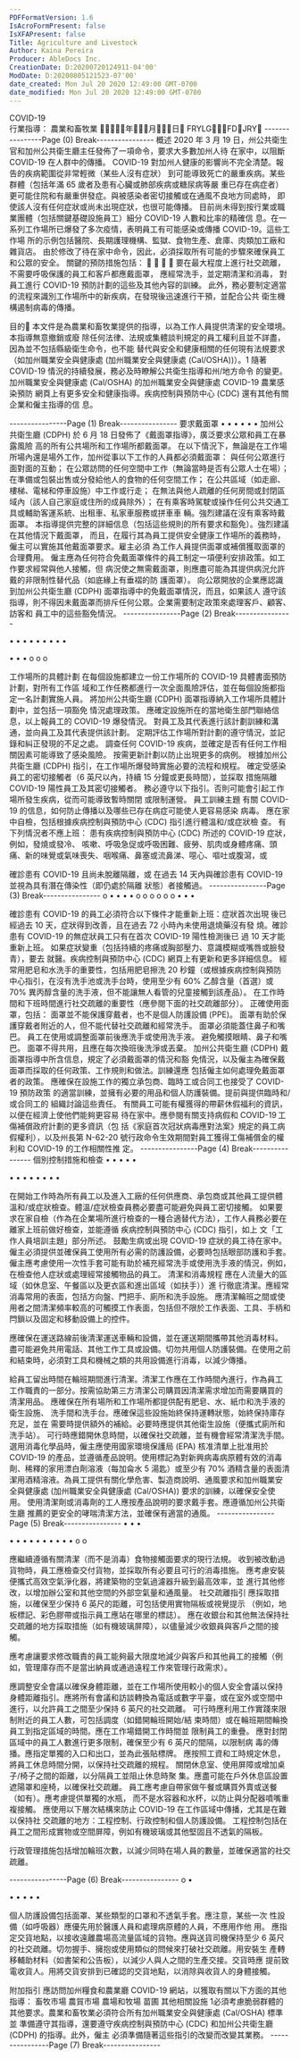 ```yaml
---
PDFFormatVersion: 1.6
IsAcroFormPresent: false
IsXFAPresent: false
Title: Agriculture and Livestock
Author: Kaina Pereira
Producer: AbleDocs Inc.
CreationDate: D:20200720124911-04'00'
ModDate: D:20200805121523-07'00'
date_created: Mon Jul 20 2020 12:49:00 GMT-0700
date_modified: Mon Jul 20 2020 12:49:00 GMT-0700
---
```

COVID-19  
行業指導：
農業和畜牧業
年月日
FRYLGFDJRY
----------------Page (0) Break----------------
概述 
2020 年 3 月 19 日，州公共衛生官和加州公共衛生廳主任發佈了一項命令，要求大多數加州人待
在家中，以阻斷 COVID-19 在人群中的傳播。 
COVID-19 對加州人健康的影響尚不完全清楚。報告的疾病範圍從非常輕微（某些人沒有症狀）
到可能導致死亡的嚴重疾病。某些群體（包括年滿 65 歲者及患有心臟或肺部疾病或糖尿病等嚴
重已存在病症者）更可能住院和有嚴重併發症。與被感染者密切接觸或在通風不良地方同處時，
即使該人沒有任何症狀或尚未出現症狀，也很可能傳播。 
目前尚未得到按行業或職業團體（包括關鍵基礎設施員工）細分 COVID-19 人數和比率的精確信
息。在一系列工作場所已爆發了多次疫情，表明員工有可能感染或傳播 COVID-19。這些工作場
所的示例包括醫院、長期護理機構、監獄、食物生產、倉庫、肉類加工廠和雜貨店。 
由於修改了待在家中命令，因此，必須採取所有可能的步驟來確保員工和公眾的安全。 
關鍵的預防措施包括： 
 
 
 
 
要在最大程度上進行社交疏離， 
不需要呼吸保護的員工和客戶都應戴面罩， 
應經常洗手，並定期清潔和消毒， 
對員工進行 COVID-19 預防計劃的這些及其他內容的訓練。 
此外，務必要制定適當的流程來識別工作場所中的新疾病，在發現後迅速進行干預，並配合公共
衛生機構遏制病毒的傳播。 
 
目的
本文件是為農業和畜牧業提供的指導，以為工作人員提供清潔的安全環境。本指導無意撤銷或廢
除任何法律、法規或集體談判規定的員工權利且並不詳盡，因為並不包括縣級衛生命令，也不能
替代與安全和健康相關的任何現有法規要求（如加州職業安全與健康處 (加州職業安全與健康處 
(Cal/OSHA))）。1 隨著 COVID-19 情況的持續發展，務必及時瞭解公共衛生指導和州/地方命令
的變更。加州職業安全與健康處 (Cal/OSHA) 的加州職業安全與健康處 COVID-19 農業感染預防
網頁上有更多安全和健康指導。疾病控制與預防中心 (CDC) 還有其他有關企業和僱主指導的信
息。 
  
----------------Page (1) Break----------------
要求戴面罩
• 
• 
• 
• 
• 
• 
加州公共衛生廳 (CDPH) 於 6 月 18 日發佈了《戴面罩指導》，廣泛要求公眾和員工在暴露風險
高的所有公共場所和工作場所都戴面罩。
在以下情況下，無論是在工作場所場內還是場外工作，加州從事以下工作的人員都必須戴面罩：
與任何公眾進行面對面的互動；
在公眾訪問的任何空間中工作（無論當時是否有公眾人士在場）；
在準備或包裝出售或分發給他人的食物的任何空間工作；
在公共區域（如走廊、樓梯、電梯和停車設施）中工作或行走；
在無法與他人疏離的任何房間或封閉區域內（該人自己家庭或住所的成員除外）；
在有乘客時駕駛或操作任何公共交通工具或輔助客運系統、出租車、私家車服務或拼車車
輛。強烈建議在沒有乘客時戴面罩。
本指導提供完整的詳細信息（包括這些規則的所有要求和豁免）。強烈建議在其他情況下戴面罩，
而且，在履行其為員工提供安全健康工作場所的義務時，僱主可以實施其他戴面罩要求。雇主必須
為工作人員提供面罩或補償獲取面罩的合理費用。
僱主應為任何符合免戴面罩條件的員工制定一項便利安排政策。如工作要求經常與他人接觸，但
病況使之無需戴面罩，則應盡可能為其提供病況允許戴的非限制性替代品（如底緣上有垂褶的防
護面罩）。
向公眾開放的企業應認識到加州公共衛生廳 (CDPH) 面罩指導中的免戴面罩情況，而且，如果該人
遵守該指導，則不得因未戴面罩而排斥任何公眾。企業需要制定政策來處理客戶、顧客、訪客和
員工中的這些豁免情況。
----------------Page (2) Break----------------
 
 
• 
• • 
• 
• 
• 
• 
• 
• 
 
• 
• • 
o 
o 
o 
 
工作場所的具體計劃 
在每個設施都建立一份工作場所的 COVID-19 具體書面預防計劃，對所有工作區
域和工作任務都進行一次全面風險評估，並在每個設施都指定一名計劃實施人員。 
將加州公共衛生廳 (CDPH) 面罩指導納入工作場所具體計劃中，並包括一項豁免
情況處理政策。 
應確定設施所在的當地衛生部門聯絡信息，以上報員工的 COVID-19 爆發情況。 
對員工及其代表進行該計劃訓練和溝通，並向員工及其代表提供該計劃。 
定期評估工作場所對計劃的遵守情況，並記錄和糾正發現的不足之處。 
調查任何 COVID-19 疾病，並確定是否有任何工作相關因素可能導致了感染風險。
按需更新計劃以防止出現更多的病例。 
根據加州公共衛生廳 (CDPH) 指引，在工作場所爆發時實施必要的流程和規程。 
確定受感染員工的密切接觸者（6 英尺以內，持續 15 分鐘或更長時間），並採取
措施隔離 COVID-19 陽性員工及其密切接觸者。 
務必遵守以下指引。否則可能會引起工作場所發生疾病，從而可能導致暫時關閉
或限制運營。 
員工訓練主題 
有關 COVID-19 的信息，如何防止傳播以及哪些已存在病症可能使人更容易感染
病毒。 
應在家中自檢，包括根據疾病控制與預防中心 (CDC) 指引進行體溫和/或症狀檢
查。 
有下列情況者不應上班： 
患有疾病控制與預防中心 (CDC) 所述的 COVID-19 症狀，例如，發燒或發冷、
咳嗽、呼吸急促或呼吸困難、疲勞、肌肉或身體疼痛、頭痛、新的味覺或氣味喪失、咽喉痛、鼻塞或流鼻涕、噁心、嘔吐或腹瀉，或
  
確診患有 COVID-19 且尚未脫離隔離，或 
在過去 14 天內與確診患有 COVID-19 並視為具有潛在傳染性（即仍處於隔離
狀態）者接觸過。 
----------------Page (3) Break----------------
o 
• 
• 
• 
• 
o 
o 
o 
o 
o 
o 
• 
• 
• 
 
 
              
 
確診患有 COVID-19 的員工必須符合以下條件才能重新上班：症狀首次出現
後已經過去 10 天，症狀得到改善，且在過去 72 小時內未使用退燒藥沒有發
燒。確診患有 COVID-19 的無症狀員工只有在首次 COVID-19 陽性檢測後已
過 10 天才能重新上班。 
如果症狀變重（包括持續的疼痛或胸部壓力、意識模糊或嘴唇或臉發青），要去
就醫。疾病控制與預防中心 (CDC) 網頁上有更新和更多詳細信息。 
經常用肥皂和水洗手的重要性，包括用肥皂擦洗 20 秒鐘（或根據疾病控制與預防
中心指引，在沒有洗手池或洗手台時，使用至少有 60% 乙醇含量（首選）或 70% 
異丙醇含量的洗手液，但不能讓無人看管的兒童接觸到該產品）。 
在工作時間和下班時間進行社交疏離的重要性（應參閱下面的社交疏離部分）。 
正確使用面罩，包括： 
面罩並不能保護穿戴者，也不是個人防護設備 (PPE)。 
面罩有助於保護穿戴者附近的人，但不能代替社交疏離和經常洗手。 
面罩必須能蓋住鼻子和嘴巴。 
員工在使用或調整面罩前後應洗手或使用洗手液。 
避免觸摸眼睛、鼻子和嘴巴。 
面罩不得共用，且應在每次換班後洗淨或丟棄。 
加州公共衛生廳 (CDPH) 戴面罩指導中所含信息，規定了必須戴面罩的情況和豁
免情況，以及僱主為確保戴面罩而採取的任何政策、工作規則和做法。訓練還應
包括僱主如何處理免戴面罩者的政策。 
應確保在設施工作的獨立承包商、臨時工或合同工也接受了 COVID-19 預防政策
的適當訓練，並擁有必要的用品和個人防護裝備。提前與提供臨時和/或合同工的
組織討論這些責任。 
有關員工可能有權獲得的帶薪休假福利的資訊，以便在經濟上使他們能夠更容易
待在家中。應參閱有關支持病假和 COVID-19 工傷補償政府計劃的更多資訊（包
括《家庭首次冠狀病毒應對法案》規定的員工病假權利），以及州長第 N-62-20 
號行政命令生效期間對員工獲得工傷補償金的權利和 COVID-19 的工作相關性推
定。 
----------------Page (4) Break----------------
個別控制措施和檢查 
• 
• 
• 
• • 
 
• 
• 
• 
• 
• 
• • 
• 
 
在開始工作時為所有員工以及進入工廠的任何供應商、承包商或其他員工提供體
溫和/或症狀檢查。體溫/症狀檢查員務必要盡可能避免與員工密切接觸。 
如果要求在家自檢（作為在企業場所進行檢查的一種合適替代方法），工作人員務必要在離家上班前做好檢查，並能遵循
疾病控制與預防中心 (CDC) 指引，如上
文「工作人員培訓主題」部分所述。 
鼓勵生病或出現 COVID-19 症狀的員工待在家中。 
僱主必須提供並確保員工使用所有必需的防護設備，必要時包括眼部防護和手套。 
僱主應考慮使用一次性手套可能有助於補充經常洗手或使用洗手液的情況，例如，
在檢查他人症狀或處理經常接觸物品的員工。 
清潔和消毒規程 
應在人流量大的區域（如休息室、午餐區以及更衣區和進出區域（如扶手））進
行徹底清潔。應經常消毒常用的表面，包括方向盤、門把手、廁所和洗手設施。 
應清潔輪班之間或使用者之間清潔頻率較高的可觸摸工作表面，包括但不限於工作表面、工具、手柄和閂鎖以及固定和移動設備上的控件。
 
應確保在運送路線前後清潔運送車輛和設備，並在運送期間攜帶其他消毒材料。 
盡可能避免共用電話、其他工作工具或設備。切勿共用個人防護裝備。在使用之前和結束時，必須對工具和機械之類的共用設備進行消毒，以減少傳播。
 
給員工留出時間在輪班期間進行清潔。清潔工作應在工作時間內進行，作為員工
工作職責的一部分。按需協助第三方清潔公司購買因清潔需求增加而需要購買的
清潔用品。 
應確保在所有場所和工作場所都提供配有肥皂、水、紙巾和洗手液的衛生設施、
洗手間和洗手台。應確保這些設施始終保持運轉狀態，始終保持庫存充足，並在
需要時提供額外的補給。必要時應提供其他衛生設施（便攜式廁所和洗手站）。 
可行時應錯開休息時間，以確保社交疏離，並有機會經常清潔洗手間。 
選用消毒化學品時，僱主應使用國家環境保護局 (EPA) 核准清單上批准用於 
COVID-19 的產品，並遵循產品說明。使用標記為對新興病毒病原體有效的消毒
劑、稀釋的家用漂白劑溶液（每加侖水 5 湯匙）或至少有 70% 酒精含量的表面清
潔用酒精溶液。為員工提供有關化學危害、製造商說明、通風要求和加州職業安
全與健康處 (加州職業安全與健康處 (Cal/OSHA)) 要求的訓練，以確保安全使用。
使用清潔劑或消毒劑的工人應按產品說明的要求戴手套。應遵循加州公共衛生廳
推薦的更安全的哮喘清潔方法，並確保有適當的通風。 
----------------Page (5) Break----------------
• 
• 
• 
 
• 
• 
• 
• 
• 
• 
• 
• 
• • 
o 
o 
 
 
應繼續遵循有關清潔（而不是消毒）食物接觸面要求的現行法規。 
收到被改動過貨物時，員工應檢查交付貨物，並採取所有必要且可行的消毒措施。 
應考慮安裝便攜式高效空氣淨化器，將建築物的空氣過濾器升級到最高效率，並
進行其他修改，以增加辦公室和其他空間的外部空氣量和通風量。 
社交疏離指引 
應採取措施，以確保至少保持 6 英尺的距離，可包括使用實物隔板或視覺提示
（例如，地板標記、彩色膠帶或指示員工應站在哪里的標誌）。 
應在收銀台和其他無法保持社交疏離的地方採取措施（如有機玻璃屏障），以儘量減少收銀員與客戶之間的接觸。
 
應考慮讓要求修改職責的員工能夠最大限度地減少與客戶和其他員工的接觸（例如，管理庫存而不是當出納員或通過遠程工作來管理行政需求）。
 
應調整安全會議以確保身體距離，並在工作場所使用較小的個人安全會議以保持
身體距離指引。應將所有會議和訪談轉換為電話或數字平臺，或在室外或空間中
進行，以允許員工之間至少保持 6 英尺的社交疏離。 
可行時應利用工作實踐來限制附近的員工人數，可包括調度（如錯開輪班開始/結
束時間）或在輪班期間輪換員工到指定區域的時間。應在工作場錯開工作時間並
限制員工的重疊。 
應對封閉區域中的員工人數進行更多限制，確保至少有 6 英尺的間隔，以限制病
毒的傳播。應指定單獨的入口和出口，並為此張貼標牌。 
應按照工資和工時規定休息，將員工休息時間分開，以保持社交疏離的規程。 
關閉休息室、使用屏障或增加桌子/椅子之間的距離，以分隔員工並阻止休息時聚
集。應盡可能在戶外休息區設置遮陽罩和座椅，以確保社交疏離。 
員工應考慮自帶家做午餐或購買外賣或送餐（如有）。應考慮提供單獨的水瓶，
而不是水容器和水杯，以防止與分配器噴嘴重複接觸。 
應使用以下層次結構來防止 COVID-19 在工作區域中傳播，尤其是在難以保持社
交疏離的地方：工程控制、行政控制和個人防護設備。 
工程控制包括在員工之間形成實物或空間屏障，例如有機玻璃或其他堅固且不透氣的隔板。
 
行政管理措施包括增加輪班次數，以減少同時在場人員的數量，並確保適當的社交疏離。
 
----------------Page (6) Break----------------
o 
• 
 
• 
• • • • 
 
  
     
 
 
 
 
 
 
 
個人防護設備包括面罩、某些類型的口罩和不透氣手套。應注意，某些一次
性設備（如呼吸器）應優先用於醫護人員和處理病原體的人員，不應用作他
用。 
應指定交貨地點，以接收遠離農場高流量區域的貨物。應與送貨司機保持至少 6 
英尺的社交疏離。切勿握手、擁抱或使用類似的問候來打破社交疏離。用安裝生
產轉移輔助材料（如書架和公告板），以減少人與人之間的生產交接。交貨時應
提前致電收貨人。用將交貨安排到已確認的交貨地點，以消除與收貨人的身體接觸。
 
附加指引 
應訪問加州糧食和農業廳 COVID-19 網站，以獲取有關以下方面的其他指導： 
畜牧市場 
農貿市場 
農場和牧場 
苗圃 
其他相關設施 
1必須考慮脆弱群體的其他要求。農業和畜牧業必須符合所有加州職業安全與健康處 (Cal/OSHA) 標準並
準備遵守其指導，還要遵守疾病控制與預防中心 (CDC) 和加州公共衛生廳 (CDPH) 的指導。此外，僱主
必須準備隨著這些指引的改變而改變其業務。 
----------------Page (7) Break----------------
